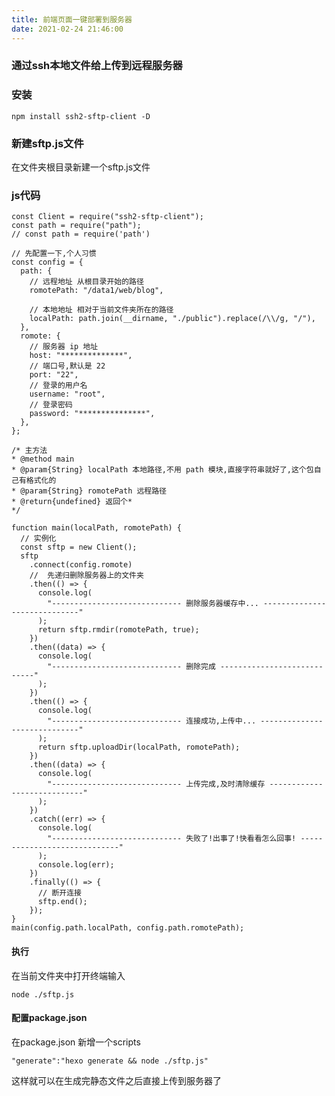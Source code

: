 ```yaml
---
title: 前端页面一键部署到服务器
date: 2021-02-24 21:46:00
---
```

### 通过ssh本地文件给上传到远程服务器

### 安装

    npm install ssh2-sftp-client -D

### 新建sftp.js文件
在文件夹根目录新建一个sftp.js文件

### js代码

    const Client = require("ssh2-sftp-client");
    const path = require("path");
    // const path = require('path')

    // 先配置一下,个人习惯
    const config = {
      path: {
        // 远程地址 从根目录开始的路径
        romotePath: "/data1/web/blog",

        // 本地地址 相对于当前文件夹所在的路径
        localPath: path.join(__dirname, "./public").replace(/\\/g, "/"),
      },
      romote: {
        // 服务器 ip 地址
        host: "**************",
        // 端口号,默认是 22
        port: "22",
        // 登录的用户名
        username: "root",
        // 登录密码
        password: "***************",
      },
    };

    /* 主方法
    * @method main
    * @param{String} localPath 本地路径,不用 path 模块,直接字符串就好了,这个包自己有格式化的
    * @param{String} romotePath 远程路径
    * @return{undefined} 返回个*
    */

    function main(localPath, romotePath) {
      // 实例化
      const sftp = new Client();
      sftp
        .connect(config.romote)
        //  先递归删除服务器上的文件夹
        .then(() => {
          console.log(
            "----------------------------- 删除服务器缓存中... -----------------------------"
          );
          return sftp.rmdir(romotePath, true);
        })
        .then((data) => {
          console.log(
            "----------------------------- 删除完成 ----------------------------"
          );
        })
        .then(() => {
          console.log(
            "----------------------------- 连接成功,上传中... -----------------------------"
          );
          return sftp.uploadDir(localPath, romotePath);
        })
        .then((data) => {
          console.log(
            "----------------------------- 上传完成,及时清除缓存 ----------------------------"
          );
        })
        .catch((err) => {
          console.log(
            "----------------------------- 失败了!出事了!快看看怎么回事! -----------------------------"
          );
          console.log(err);
        })
        .finally(() => {
          // 断开连接
          sftp.end();
        });
    }
    main(config.path.localPath, config.path.romotePath);

#### 执行
在当前文件夹中打开终端输入

    node ./sftp.js

#### 配置package.json
在package.json 新增一个scripts

    "generate":"hexo generate && node ./sftp.js"

这样就可以在生成完静态文件之后直接上传到服务器了

